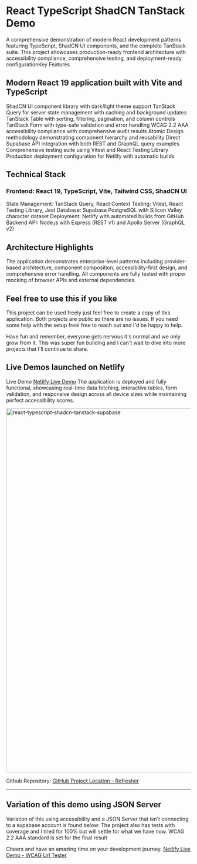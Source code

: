 # React TypeScript ShadCN TanStack Demo

A comprehensive demonstration of modern React development patterns featuring TypeScript, ShadCN UI components, and the complete TanStack suite. This project showcases production-ready frontend architecture with accessibility compliance, comprehensive testing, and deployment-ready configurationKey Features

## Modern React 19 application built with Vite and TypeScript
ShadCN UI component library with dark/light theme support
TanStack Query for server state management with caching and background updates
TanStack Table with sorting, filtering, pagination, and column controls
TanStack Form with type-safe validation and error handling
WCAG 2.2 AAA accessibility compliance with comprehensive audit results
Atomic Design methodology demonstrating component hierarchy and reusability
Direct Supabase API integration with both REST and GraphQL query examples
Comprehensive testing suite using Vitest and React Testing Library
Production deployment configuration for Netlify with automatic builds
## Technical Stack

### Frontend: React 19, TypeScript, Vite, Tailwind CSS, ShadCN UI
State Management: TanStack Query, React Context
Testing: Vitest, React Testing Library, Jest
Database: Supabase PostgreSQL with Silicon Valley character dataset
Deployment: Netlify with automated builds from GitHub
Backend API: Node.js with Express (REST v1) and Apollo Server (GraphQL v2)

## Architecture Highlights

The application demonstrates enterprise-level patterns including provider-based architecture, component composition, accessibility-first design, and comprehensive error handling. 
All components are fully tested with proper mocking of browser APIs and external dependencies.

## Feel free to use this if you like
This project can be used freely just feel free to create a copy of this application. 
Both projects are public so there are no issues. If you need some help with the setup freel free to reach out and I'd be happy to help. 

Have fun and remember, everyone gets nervous it's normal and we only grow from it. This was super fun building and I can't wait to dive into more projects that I'll continue to share. 

## Live Demos launched on Netlify

Live Demo
[Netlify Live Demo](https://superb-crisp-bd0212.netlify.app/)
The application is deployed and fully functional, showcasing real-time data fetching, interactive tables, form validation, and responsive design across all device sizes while maintaining perfect accessibility scores.

<img width="1989" height="993" alt="react-typescript-shadcn-tanstack-supabase" src="https://github.com/user-attachments/assets/6e1c058c-ad03-401c-a3d8-52e952518bdc" />

Github Repository:
[GitHub Project Location - Refresher](https://github.com/redeyedev-208/react-shadcn-typescript-a11y-tanstack-refresher?tab=readme-ov-file)

___
## Variation of this demo using JSON Server
Variation of this using accessibility and a JSON Server that isn't connecting to a supabase account is found below:
The project also has tests with coverage and I tried for 100% but will settle for what we have now.
WCAG 2.2 AAA standard is set for the final result

Cheers and have an amazing time on your development journey.
[Netlify Live Demo - WCAG Url Tester](https://68fec903d48185fb74d80e73--react-shadcn-a11y-demo.netlify.app/)
